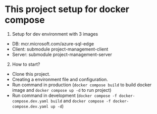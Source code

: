 # This project setup for docker compose
1. Setup for dev environment with 3 images
- DB: mcr.microsoft.com/azure-sql-edge
- Client: submodule project-management-client
- Server: submodule project-management-server

2. How to start?
- Clone this project.
- Creating a environment file and configuration.
- Run command in production (`docker compose build` to build docker image and `docker compose up -d` to run project)
- Run command in development (`docker compose -f docker-compose.dev.yaml build` and `docker compose -f docker-compose.dev.yaml up -d`)
